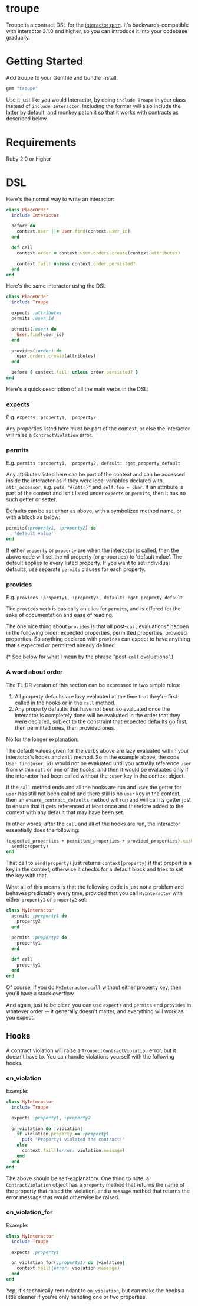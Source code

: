 # troupe
Troupe is a contract DSL for the [interactor gem](https://github.com/collectiveidea/interactor). It's backwards-compatible with
interactor 3.1.0 and higher, so you can introduce it into your codebase gradually.

# Getting Started

Add troupe to your Gemfile and bundle install.
```ruby
gem "troupe"
```
Use it just like you would Interactor, by doing `include Troupe` in your class instead of `include Interactor`. Including the former will also include the latter by default, and monkey patch it so that it works with contracts as described below.

# Requirements
Ruby 2.0 or higher

# DSL

Here's the normal way to write an interactor:
```ruby
class PlaceOrder
  include Interactor

  before do
    context.user ||= User.find(context.user_id)
  end

  def call
    context.order = context.user.orders.create(context.attributes)

    context.fail! unless context.order.persisted?
  end
end
```

Here's the same interactor using the DSL
```ruby
class PlaceOrder
  include Troupe

  expects :attributes
  permits :user_id

  permits(:user) do
    User.find(user_id)
  end

  provides(:order) do
    user.orders.create(attributes)
  end

  before { context.fail! unless order.persisted? }
end
```
Here's a quick description of all the main verbs in the DSL:

### expects
E.g. `expects :property1, :property2`

Any properties listed here must be part of the context, or else the interactor will raise a `ContractViolation` error.

### permits
E.g. `permits :property1, :property2, default: :get_property_default`

Any attributes listed here can be part of the context and can be accessed inside the interactor as if they were local variables declared with `attr_accessor`, e.g. `puts "#{attr}"` and `self.foo = :bar`. If an attribute is part  of the context and isn't listed under `expects` or `permits`, then it has no such getter or setter.

Defaults can be set either as above, with a symbolized method name, or with a block as below:
```ruby
permits(:property1, :property2) do
   'default value'
end
```
If either `property` or `property` are when the interactor is called, then the above code will set the nil property (or properties) to 'default value'. The default applies to every listed property. If you want to set individual defaults, use separate `permits` clauses for each property.

### provides
E.g. `provides :property1, :property2, default: :get_property_default`

The `provides` verb is basically an alias for `permits`, and is offered for the sake of documentation and ease of reading.

The one nice thing about `provides` is that all post-`call` evaluations* happen in the following order: expected properties, permitted properties, provided properties. So anything declared with `provides` can expect to have anything that's expected or permitted already defined.

(* See below for what I mean by the phrase "post-`call` evaluations".)

### A word about order

The TL;DR version of this section can be expressed in two simple rules:
 1. All property defaults are lazy evaluated at the time that they're first called in the hooks or in the `call` method.
 2. Any property defaults that have not been so evaluated once the interactor is completely done will be evaluated in the order that they were declared, subject to the constraint that expected defaults go first, then permitted ones, then provided ones.

No for the longer explanation:

The default values given for the verbs above are lazy evaluated within your interactor's hooks and `call` method. So in the example above, the code `User.find(user_id)` would not be evaluated until you actually reference `user` from within `call` or one of the hooks, and then it would be evaluated only if the interactor had been called without the `:user` key in the context object.

If the `call` method ends and all the hooks are run and `user` the getter for `user` has still not been called and there still is no `user` key in the context, then an `ensure_contract_defaults` method will run and will call its getter just to ensure that it gets referenced at least once and therefore added to the context with any default that may have been set.

In other words, after the `call` and all of the hooks are run, the interactor essentially does the following:

```ruby
(expected_properties + permitted_properties + provided_properties).each do |property|
  send(property)
end
```
That call to `send(property)` just returns `context[property]` if that propert is a key in the context, otherwise it checks for a default block and tries to set the key with that.

What all of this means is that the following code is just not a problem and behaves predictably every time, provided that you call `MyInteractor` with either `property1` or `property2` set:
```ruby
class MyInteractor
  permits :property1 do
    property2
  end

  permits :property2 do
    property1
  end
  
  def call
    property1
  end
end
```
Of course, if you do `MyInteractor.call` without either property key, then you'll have a stack overflow.

And again, just to be clear, you can use `expects` and `permits` and `provides` in whatever order -- it generally doesn't matter, and everything will work as you expect.

## Hooks

A contract violation will raise a `Troupe::ContractViolation` error, but it doesn't have to. You can handle violations yourself with the following hooks.

### on_violation
Example:
```ruby
class MyInteractor
  include Troupe

  expects :property1, :property2

  on_violation do |violation|
    if violation.property == :property1
      puts "Property1 violated the contract!"
    else
      context.fail!(error: violation.message)
    end
  end
end
```
The above should be self-explanatory. One thing to note: a `ContractViolation` object has a `property` method that returns the name of the property that raised the violation, and a `message` method that returns the error message that would otherwise be raised.

### on_violation_for
Example:
```ruby
class MyInteractor
  include Troupe

  expects :property1

  on_violation_for(:property1) do |violation|
    context.fail!(error: violation.message)
  end
end
```
Yep, it's technically redundant to `on_violation`, but can make the hooks a little cleaner if you're only handling one or two properties.